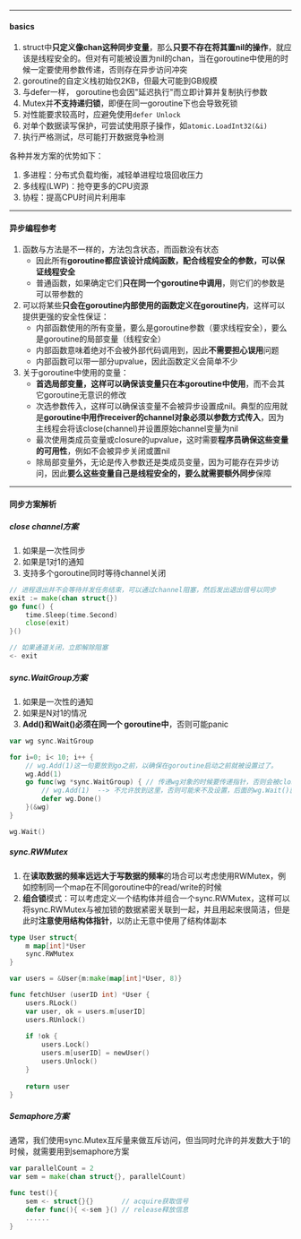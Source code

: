 

---

#### basics

1. struct中**只定义像chan这种同步变量**，那么**只要不存在将其置nil的操作**，就应该是线程安全的。但对有可能被设置为nil的chan，当在goroutine中使用的时候一定要使用参数传递，否则存在异步访问冲突
2. goroutine的自定义栈初始仅2KB，但最大可能到GB规模
3. 与defer一样， goroutine也会因"延迟执行"而立即计算并复制执行参数
4. Mutex并**不支持递归锁**，即便在同一goroutine下也会导致死锁
5. 对性能要求较高时，应避免使用`defer Unlock`
6. 对单个数据读写保护，可尝试使用原子操作，如`atomic.LoadInt32(&i)`
7. 执行严格测试，尽可能打开数据竞争检测



各种并发方案的优势如下：

1. 多进程：分布式负载均衡，减轻单进程垃圾回收压力
2. 多线程(LWP)：抢夺更多的CPU资源
3. 协程：提高CPU时间片利用率



---

#### 异步编程参考



1. 函数与方法是不一样的，方法包含状态，而函数没有状态
   - 因此所有**goroutine都应该设计成纯函数，配合线程安全的参数，可以保证线程安全**
   - 普通函数，如果确定它们**只在同一个goroutine中调用**，则它们的参数是可以带参数的
2. 可以将某些**只会在goroutine内部使用的函数定义在goroutine内**，这样可以提供更强的安全性保证：
   - 内部函数使用的所有变量，要么是goroutine参数（要求线程安全），要么是goroutine的局部变量（线程安全）
   - 内部函数意味着绝对不会被外部代码调用到，因此**不需要担心误用**问题
   - 内部函数可以带一部分upvalue，因此函数定义会简单不少
3. 关于goroutine中使用的变量：
   - **首选局部变量，这样可以确保该变量只在本goroutine中使用**，而不会其它goroutine无意识的修改
   - 次选参数传入，这样可以确保该变量不会被异步设置成nil。典型的应用就是**goroutine中用作receiver的channel对象必须以参数方式传入**，因为主线程会将该close(channel)并设置原始channel变量为nil
   - 最次使用类成员变量或closure的upvalue，这时需要**程序员确保这些变量的可用性**，例如不会被异步关闭或置nil
   - 除局部变量外，无论是传入参数还是类成员变量，因为可能存在异步访问，因此**要么这些变量自己是线程安全的，要么就需要额外同步**保障



----

#### 同步方案解析



##### close channel方案

1. 如果是一次性同步
2. 如果是1对1的通知
3. 支持多个goroutine同时等待channel关闭

```go
// 进程退出并不会等待并发任务结束，可以通过channel阻塞，然后发出退出信号以同步
exit := make(chan struct{})
go func() {
    time.Sleep(time.Second)
    close(exit)
}()

// 如果通道关闭，立即解除阻塞
<- exit
```



##### sync.WaitGroup方案

1. 如果是一次性的通知
2. 如果是N对1的情况
3. **Add()和Wait()必须在同一个 goroutine中**，否则可能panic

```go
var wg sync.WaitGroup

for i=0; i< 10; i++ {
    // wg.Add(1)这一句要放到go之前，以确保在goroutine启动之前就被设置过了。
    wg.Add(1)
    go func(wg *sync.WaitGroup) { // 传递wg对象的时候要传递指针，否则会被clone一份
        // wg.Add(1)  --> 不允许放到这里，否则可能来不及设置，后面的wg.Wait()就已经退出了
        defer wg.Done()
    }(&wg)
}

wg.Wait()
```



##### sync.RWMutex

1. 在**读取数据的频率远远大于写数据的频率**的场合可以考虑使用RWMutex，例如控制同一个map在不同goroutine中的read/write的时候
2. **组合锁**模式：可以考虑定义一个结构体并组合一个sync.RWMutex，这样可以将sync.RWMutex与被加锁的数据紧密关联到一起，并且用起来很简洁，但是此时**注意使用结构体指针**，以防止无意中使用了结构体副本



```go
type User struct{
    m map[int]*User
    sync.RWMutex
}

var users = &User{m:make(map[int]*User, 8)}

func fetchUser (userID int) *User {
    users.RLock()
    var user, ok = users.m[userID]
    users.RUnlock()
    
    if !ok {
        users.Lock()
        users.m[userID] = newUser()
        users.Unlock()
    }
    
    return user
}
```



##### Semaphore方案

通常，我们使用sync.Mutex互斥量来做互斥访问，但当同时允许的并发数大于1的时候，就需要用到semaphore方案

```go
var parallelCount = 2
var sem = make(chan struct{}, parallelCount)

func test(){
    sem <- struct{}{}		// acquire获取信号
    defer func(){ <-sem }()	// release释放信息
    ......
}
```















